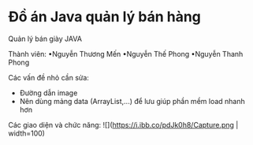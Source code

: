 # Đồ án Java quản lý bán hàng
Quản lý bán giày JAVA

Thành viên:
•Nguyễn Thương Mến
•Nguyễn Thế Phong
•Nguyễn Thanh Phong

Các vấn đề nhỏ cần sửa:
- Đường dẫn image
- Nên dùng mảng data (ArrayList,...) để lưu giúp phần mềm load nhanh hơn

Các giao diện và chức năng:
![](https://i.ibb.co/pdJk0h8/Capture.png | width=100)








